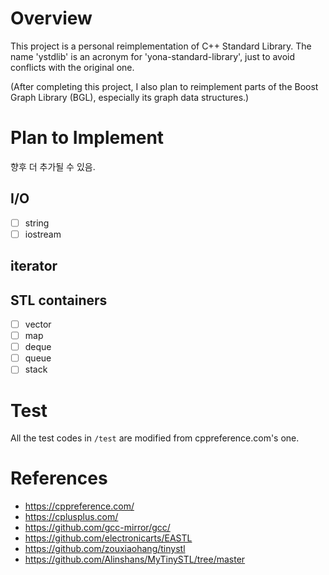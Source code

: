 # Overview

This project is a personal reimplementation of C++ Standard Library.
The name 'ystdlib' is an acronym for 'yona-standard-library', just to avoid conflicts with the original one.

(After completing this project, I also plan to reimplement parts of the Boost Graph Library (BGL), especially its graph data structures.)

# Plan to Implement

향후 더 추가될 수 있음.

## I/O
- [ ] string
- [ ] iostream

## iterator

## STL containers
- [ ] vector
- [ ] map
- [ ] deque
- [ ] queue
- [ ] stack

# Test

All the test codes in `/test` are modified from cppreference.com's one.

# References

- https://cppreference.com/
- https://cplusplus.com/
- https://github.com/gcc-mirror/gcc/
- https://github.com/electronicarts/EASTL
- https://github.com/zouxiaohang/tinystl
- https://github.com/Alinshans/MyTinySTL/tree/master